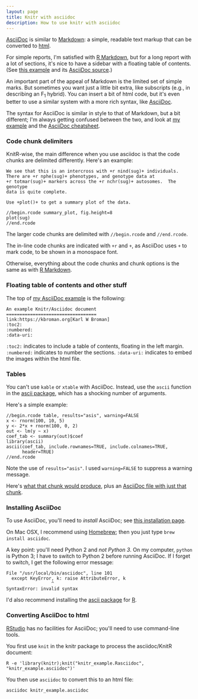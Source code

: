 ```yaml
---
layout: page
title: Knitr with asciidoc
description: How to use knitr with asciidoc
---
```


[AsciiDoc](http://www.methods.co.nz/asciidoc/) is similar to
[Markdown](https://daringfireball.net/projects/markdown/): a simple,
readable text markup that can be converted to [html](https://en.wikipedia.org/wiki/HTML).

For simple reports, I'm satisfied with
[R Markdown](https://rmarkdown.rstudio.com), but for a
long report with a lot of sections, it's nice to have a sidebar with a
floating table of contents. (See
[this example](../assets/knitr_example_asciidoc.html)
and its
[AsciiDoc source](../assets/knitr_example.Rasciidoc).)

An important part of the appeal of Markdown is the limited set of
simple marks. But sometimes you want just a little bit extra, like
subscripts (e.g., in describing an F<sub>1</sub> hybrid). You can
insert a bit of html code, but it's even better to use a similar
system with a more rich syntax, like
[AsciiDoc](http://www.methods.co.nz/asciidoc/).

The syntax for AsciiDoc is similar in style to that of Markdown, but a bit
different; I'm always getting confused between the two, and look at
[my example](../assets/knitr_example_asciidoc.html) and the
[AsciiDoc cheatsheet](https://powerman.name/doc/asciidoc).

### Code chunk delimiters

KnitR-wise, the main difference when you use asciidoc is that the code
chunks are delimited differently. Here's an example:

    We see that this is an intercross with +r nind(sug)+ individuals.
    There are +r nphe(sug)+ phenotypes, and genotype data at
    +r totmar(sug)+ markers across the +r nchr(sug)+ autosomes.  The genotype
    data is quite complete.

    Use +plot()+ to get a summary plot of the data.

    //begin.rcode summary_plot, fig.height=8
    plot(sug)
    //end.rcode

The larger code chunks are delimited with `//begin.rcode` and
`//end.rcode`.

The in-line code chunks are indicated with `+r` and `+`, as AsciiDoc
uses `+` to mark code, to be shown in a monospace font.

Otherwise, everything about the code chunks and chunk options is the
same as with [R Markdown](Rmarkdown.html).

### Floating table of contents and other stuff

The top of
[my AsciiDoc example](../assets/knitr_example_asciidoc.html) is the
following:

    An example Knitr/Asciidoc document
    ==================================
    link:https://kbroman.org[Karl W Broman]
    :toc2:
    :numbered:
    :data-uri:

`:toc2:` indicates to include a table of contents, floating in the
left margin.  `:numbered:` indicates to number the sections.
`:data-uri:` indicates to embed the images within the html file.


### Tables

You can't use `kable` or `xtable` with AsciiDoc. Instead, use the
`ascii` function in the
[ascii package](https://cran.r-project.org/package=ascii),
which has a shocking number of arguments.

Here's a simple example:

    //begin.rcode table, results="asis", warning=FALSE
    x <- rnorm(100, 10, 5)
    y <- 2*x + rnorm(100, 0, 2)
    out <- lm(y ~ x)
    coef_tab <- summary(out)$coef
    library(ascii)
    ascii(coef_tab, include.rownames=TRUE, include.colnames=TRUE,
          header=TRUE)
    //end.rcode

Note the use of `results="asis"`. I used `warning=FALSE` to suppress a
warning message.

Here's
[what that chunk would produce](../assets/short_examples/asciitab.html),
plus an
[AsciiDoc file with just that chunk](../assets/short_examples/asciitab.Rasciidoc).


### Installing AsciiDoc

To use AsciiDoc, you'll need to _install_ AsciiDoc; see
[this installation page](http://www.methods.co.nz/asciidoc/INSTALL.html).

On Mac OSX, I recommend using [Homebrew](https://brew.sh/); then you
just type `brew install asciidoc`.

A key point: you'll need Python 2 and _not Python 3_.
On my computer, `python` is Python 3; I have to switch to Python 2
before running AsciiDoc. If I forget to switch, I get the following
error message:

    File "/usr/local/bin/asciidoc", line 101
      except KeyError, k: raise AttributeError, k
                     ^
    SyntaxError: invalid syntax

I'd also recommend installing the [ascii package]((https://cran.r-project.org/package=ascii)) for [R](https://www.r-project.org).


### Converting AsciiDoc to html

[RStudio](https://www.rstudio.org) has no facilities for AsciiDoc;
you'll need to use command-line tools.

You first use `knit` in the knitr package to process the asciidoc/KnitR
document:

    R -e 'library(knitr);knit("knitr_example.Rasciidoc", "knitr_example.asciidoc")'

You then use `asciidoc` to convert this to an html file:

    asciidoc knitr_example.asciidoc
